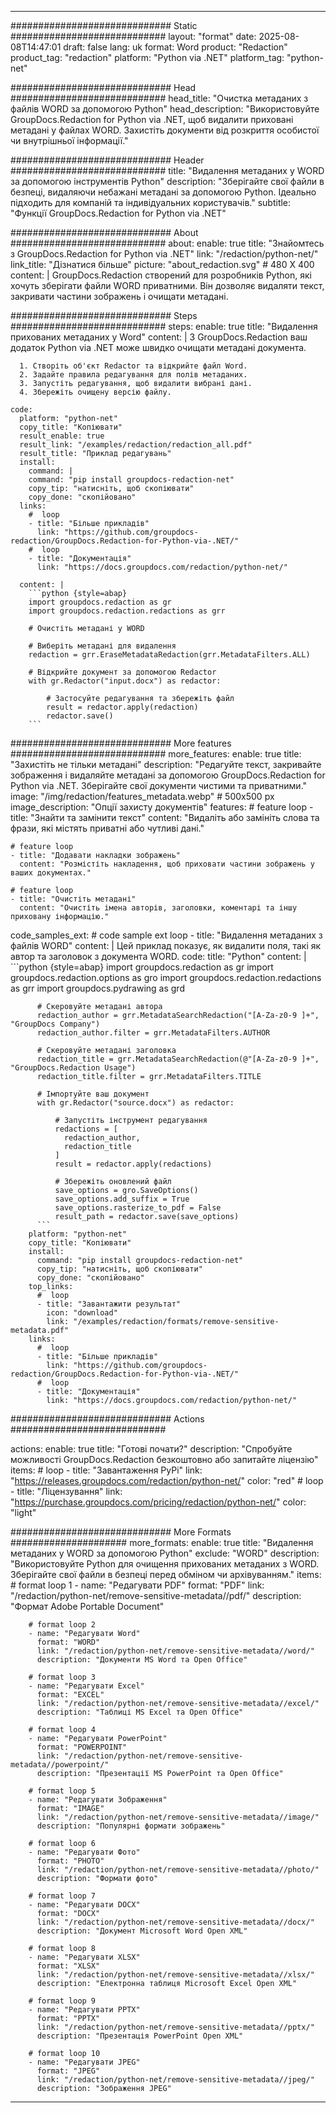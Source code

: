 
---
############################# Static ############################
layout: "format"
date:  2025-08-08T14:47:01
draft: false
lang: uk
format: Word
product: "Redaction"
product_tag: "redaction"
platform: "Python via .NET"
platform_tag: "python-net"

############################# Head ############################
head_title: "Очистка метаданих з файлів WORD за допомогою Python"
head_description: "Використовуйте GroupDocs.Redaction for Python via .NET, щоб видалити приховані метадані у файлах WORD. Захистіть документи від розкриття особистої чи внутрішньої інформації."

############################# Header ############################
title: "Видалення метаданих у WORD за допомогою інструментів Python" 
description: "Зберігайте свої файли в безпеці, видаляючи небажані метадані за допомогою Python. Ідеально підходить для компаній та індивідуальних користувачів."
subtitle: "Функції GroupDocs.Redaction for Python via .NET" 

############################# About ############################
about:
    enable: true
    title: "Знайомтесь з GroupDocs.Redaction for Python via .NET"
    link: "/redaction/python-net/"
    link_title: "Дізнатися більше"
    picture: "about_redaction.svg" # 480 X 400
    content: |
       GroupDocs.Redaction створений для розробників Python, які хочуть зберігати файли WORD приватними. Він дозволяє видаляти текст, закривати частини зображень і очищати метадані.

############################# Steps ############################
steps:
    enable: true
    title: "Видалення прихованих метаданих у Word"
    content: |
      З GroupDocs.Redaction ваш додаток Python via .NET може швидко очищати метадані документа.
      
      1. Створіть об'єкт Redactor та відкрийте файл Word.
      2. Задайте правила редагування для полів метаданих.
      3. Запустіть редагування, щоб видалити вибрані дані.
      4. Збережіть очищену версію файлу.
   
    code:
      platform: "python-net"
      copy_title: "Копіювати"
      result_enable: true
      result_link: "/examples/redaction/redaction_all.pdf"
      result_title: "Приклад редагувань"
      install:
        command: |
        command: "pip install groupdocs-redaction-net"
        copy_tip: "натисніть, щоб скопіювати"
        copy_done: "скопійовано"
      links:
        #  loop
        - title: "Більше прикладів"
          link: "https://github.com/groupdocs-redaction/GroupDocs.Redaction-for-Python-via-.NET/"
        #  loop
        - title: "Документація"
          link: "https://docs.groupdocs.com/redaction/python-net/"
          
      content: |
        ```python {style=abap}
        import groupdocs.redaction as gr
        import groupdocs.redaction.redactions as grr

        # Очистіть метадані у WORD

        # Виберіть метадані для видалення
        redaction = grr.EraseMetadataRedaction(grr.MetadataFilters.ALL)

        # Відкрийте документ за допомогою Redactor
        with gr.Redactor("input.docx") as redactor:

            # Застосуйте редагування та збережіть файл
            result = redactor.apply(redaction)
            redactor.save()
        ```            


############################# More features ############################
more_features:
  enable: true
  title: "Захистіть не тільки метадані"
  description: "Редагуйте текст, закривайте зображення і видаляйте метадані за допомогою GroupDocs.Redaction for Python via .NET. Зберігайте свої документи чистими та приватними."
  image: "/img/redaction/features_metadata.webp" # 500x500 px
  image_description: "Опції захисту документів"
  features:
    # feature loop
    - title: "Знайти та замінити текст"
      content: "Видаліть або замініть слова та фрази, які містять приватні або чутливі дані."

    # feature loop
    - title: "Додавати накладки зображень"
      content: "Розмістіть накладення, щоб приховати частини зображень у ваших документах."

    # feature loop
    - title: "Очистіть метадані"
      content: "Очистіть імена авторів, заголовки, коментарі та іншу приховану інформацію."
      
  code_samples_ext:
    # code sample ext loop
    - title: "Видалення метаданих з файлів WORD"
      content: |
        Цей приклад показує, як видалити поля, такі як автор та заголовок з документа WORD.
      code:
        title: "Python"
        content: |
          ```python {style=abap}
          import groupdocs.redaction as gr
          import groupdocs.redaction.options as gro
          import groupdocs.redaction.redactions as grr
          import groupdocs.pydrawing as grd

          # Скеровуйте метадані автора
          redaction_author = grr.MetadataSearchRedaction("[A-Za-z0-9 ]+", "GroupDocs Company")
          redaction_author.filter = grr.MetadataFilters.AUTHOR

          # Скеровуйте метадані заголовка
          redaction_title = grr.MetadataSearchRedaction(@"[A-Za-z0-9 ]+", "GroupDocs.Redaction Usage")
          redaction_title.filter = grr.MetadataFilters.TITLE

          # Імпортуйте ваш документ
          with gr.Redactor("source.docx") as redactor:

              # Запустіть інструмент редагування
              redactions = [
                redaction_author,
                redaction_title
              ]
              result = redactor.apply(redactions)

              # Збережіть оновлений файл
              save_options = gro.SaveOptions()
              save_options.add_suffix = True
              save_options.rasterize_to_pdf = False
              result_path = redactor.save(save_options)
          ```
        platform: "python-net"
        copy_title: "Копіювати"
        install:
          command: "pip install groupdocs-redaction-net"
          copy_tip: "натисніть, щоб скопіювати"
          copy_done: "скопійовано"
        top_links:
          #  loop
          - title: "Завантажити результат"
            icon: "download"
            link: "/examples/redaction/formats/remove-sensitive-metadata.pdf"
        links:
          #  loop
          - title: "Більше прикладів"
            link: "https://github.com/groupdocs-redaction/GroupDocs.Redaction-for-Python-via-.NET/"
          #  loop
          - title: "Документація"
            link: "https://docs.groupdocs.com/redaction/python-net/"


############################# Actions ############################

actions:
  enable: true
  title: "Готові почати?"
  description: "Спробуйте можливості GroupDocs.Redaction безкоштовно або запитайте ліцензію"
  items:
    #  loop
    - title: "Завантаження PyPi"
      link: "https://releases.groupdocs.com/redaction/python-net/"
      color: "red"
        #  loop
    - title: "Ліцензування"
      link: "https://purchase.groupdocs.com/pricing/redaction/python-net/"
      color: "light"


############################# More Formats #####################
more_formats:
    enable: true
    title: "Видалення метаданих у WORD за допомогою Python"
    exclude: "WORD"
    description: "Використовуйте Python для очищення прихованих метаданих з WORD. Зберігайте свої файли в безпеці перед обміном чи архівуванням."
    items: 
        # format loop 1
        - name: "Редагувати PDF"
          format: "PDF"
          link: "/redaction/python-net/remove-sensitive-metadata//pdf/"
          description: "Формат Adobe Portable Document"

        # format loop 2
        - name: "Редагувати Word"
          format: "WORD"
          link: "/redaction/python-net/remove-sensitive-metadata//word/"
          description: "Документи MS Word та Open Office"
          
        # format loop 3
        - name: "Редагувати Excel"
          format: "EXCEL"
          link: "/redaction/python-net/remove-sensitive-metadata//excel/"
          description: "Таблиці MS Excel та Open Office"

        # format loop 4
        - name: "Редагувати PowerPoint"
          format: "POWERPOINT"
          link: "/redaction/python-net/remove-sensitive-metadata//powerpoint/"
          description: "Презентації MS PowerPoint та Open Office"

        # format loop 5
        - name: "Редагувати Зображення"
          format: "IMAGE"
          link: "/redaction/python-net/remove-sensitive-metadata//image/"
          description: "Популярні формати зображень"

        # format loop 6
        - name: "Редагувати Фото"
          format: "PHOTO"
          link: "/redaction/python-net/remove-sensitive-metadata//photo/"
          description: "Формати фото"

        # format loop 7
        - name: "Редагувати DOCX"
          format: "DOCX"
          link: "/redaction/python-net/remove-sensitive-metadata//docx/"
          description: "Документ Microsoft Word Open XML"
          
        # format loop 8
        - name: "Редагувати XLSX"
          format: "XLSX"
          link: "/redaction/python-net/remove-sensitive-metadata//xlsx/"
          description: "Електронна таблиця Microsoft Excel Open XML"
          
        # format loop 9
        - name: "Редагувати PPTX"
          format: "PPTX"
          link: "/redaction/python-net/remove-sensitive-metadata//pptx/"
          description: "Презентація PowerPoint Open XML"

        # format loop 10
        - name: "Редагувати JPEG"
          format: "JPEG"
          link: "/redaction/python-net/remove-sensitive-metadata//jpeg/"
          description: "Зображення JPEG"


---